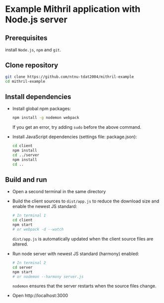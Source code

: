 # Example Mithril application with Node.js server

## Prerequisites
install `Node.js`, `npm` and `git`.

## Clone repository
```sh
git clone https://github.com/ntnu-tdat2004/mithril-example
cd mithril-example
```

## Install dependencies
* Install global npm packages:
  ```sh
  npm install -g nodemon webpack
  ```
  If you get an error, try adding `sudo` before the above command.

* Install JavaScript dependencies (settings file: package.json):
  ```sh
  cd client
  npm install
  cd ../server
  npm install
  cd ..
  ```

## Build and run
*  Open a second terminal in the same directory

* Build the client sources to `dist/app.js` to reduce the download size and enable the newest JS standard:
  ```sh
  # In terminal 1
  cd client
  npm start
  # or webpack -d --watch
  ```
  `dist/app.js` is automatically updated when the client source files are altered.

* Run node server with newest JS standard (harmony) enabled:
  ```sh
  # In terminal 2
  cd server
  npm start
  # or nodemon --harmony server.js
  ```
  `nodemon` ensures that the server restarts when the source files change.

* Open http://localhost:3000
